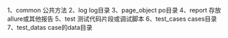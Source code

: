 1、common
公共方法
2、log
log目录
3、page_object
po目录
4、report
存放allure或其他报告
5、test
测试代码片段或调试脚本
6、test_cases
cases目录
7、test_datas
case的data目录
